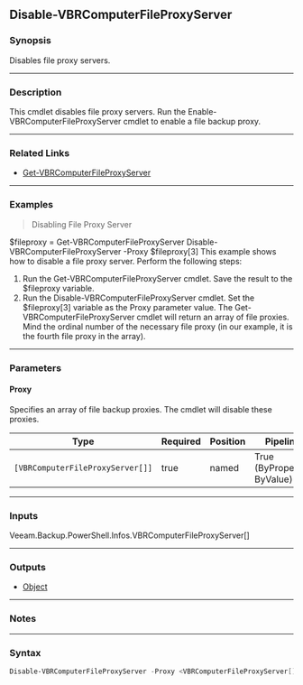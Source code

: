 Disable-VBRComputerFileProxyServer
----------------------------------

### Synopsis
Disables file proxy servers.

---

### Description

This cmdlet disables file proxy servers.
Run the Enable-VBRComputerFileProxyServer cmdlet to enable a file backup proxy.

---

### Related Links
* [Get-VBRComputerFileProxyServer](Get-VBRComputerFileProxyServer)

---

### Examples
> Disabling File Proxy Server

$fileproxy = Get-VBRComputerFileProxyServer
Disable-VBRComputerFileProxyServer -Proxy $fileproxy[3]
This example shows how to disable a file proxy server.
Perform the following steps:
1. Run the Get-VBRComputerFileProxyServer cmdlet. Save the result to the $fileproxy variable.
2. Run the Disable-VBRComputerFileProxyServer cmdlet. Set the $fileproxy[3] variable as the Proxy parameter value.
The Get-VBRComputerFileProxyServer cmdlet will return an array of file proxies. Mind the ordinal number of the necessary file proxy (in our example, it is the fourth file proxy in the array).

---

### Parameters
#### **Proxy**
Specifies an array of file backup proxies. The cmdlet will disable these proxies.

|Type                            |Required|Position|PipelineInput                 |
|--------------------------------|--------|--------|------------------------------|
|`[VBRComputerFileProxyServer[]]`|true    |named   |True (ByPropertyName, ByValue)|

---

### Inputs
Veeam.Backup.PowerShell.Infos.VBRComputerFileProxyServer[]

---

### Outputs
* [Object](https://learn.microsoft.com/en-us/dotnet/api/System.Object)

---

### Notes

---

### Syntax
```PowerShell
Disable-VBRComputerFileProxyServer -Proxy <VBRComputerFileProxyServer[]> [<CommonParameters>]
```

